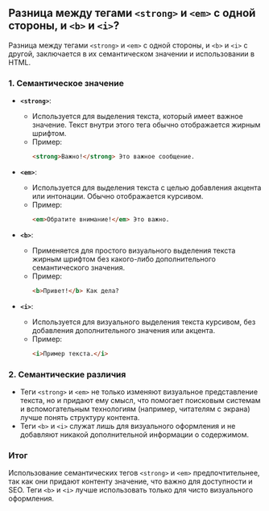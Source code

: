 ## Разница между тегами `<strong>` и `<em>` с одной стороны, и `<b>` и `<i>`?

Разница между тегами `<strong>` и `<em>` с одной стороны, и `<b>` и `<i>` с другой, заключается в их семантическом значении и использовании в HTML.

### 1. Семантическое значение

- **`<strong>`**:
  - Используется для выделения текста, который имеет важное значение. Текст внутри этого тега обычно отображается жирным шрифтом.
  - Пример:
    ```html
    <strong>Важно!</strong> Это важное сообщение.
    ```

- **`<em>`**:
  - Используется для выделения текста с целью добавления акцента или интонации. Обычно отображается курсивом.
  - Пример:
    ```html
    <em>Обратите внимание!</em> Это важно.
    ```

- **`<b>`**:
  - Применяется для простого визуального выделения текста жирным шрифтом без какого-либо дополнительного семантического значения.
  - Пример:
    ```html
    <b>Привет!</b> Как дела?
    ```

- **`<i>`**:
  - Используется для визуального выделения текста курсивом, без добавления дополнительного значения или акцента.
  - Пример:
    ```html
    <i>Пример текста.</i>
    ```

### 2. Семантические различия

- Теги `<strong>` и `<em>` не только изменяют визуальное представление текста, но и придают ему смысл, что помогает поисковым системам и вспомогательным технологиям (например, читателям с экрана) лучше понять структуру контента.
- Теги `<b>` и `<i>` служат лишь для визуального оформления и не добавляют никакой дополнительной информации о содержимом.

### Итог

Использование семантических тегов `<strong>` и `<em>` предпочтительнее, так как они придают контенту значение, что важно для доступности и SEO. Теги `<b>` и `<i>` лучше использовать только для чисто визуального оформления.